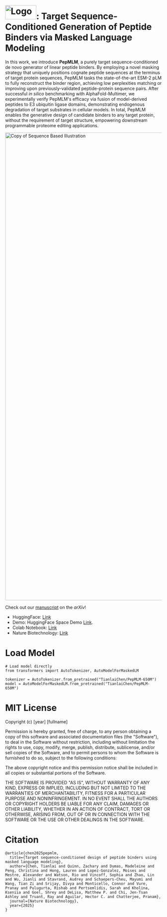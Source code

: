 # <img src="logo.png" alt="Logo" width="100" height="45"/>: Target Sequence-Conditioned Generation of Peptide Binders via Masked Language Modeling 
In this work, we introduce **PepMLM**, a purely target sequence-conditioned de novo generator of linear peptide binders. By employing a novel masking strategy that uniquely positions cognate peptide sequences at the terminus of target protein sequences, PepMLM tasks the state-of-the-art ESM-2 pLM to fully reconstruct the binder region, achieving low perplexities matching or improving upon previously-validated peptide-protein sequence pairs. After successful *in silico* benchmarking with AlphaFold-Multimer, we experimentally verify PepMLM's efficacy via fusion of model-derived peptides to E3 ubiquitin ligase domains, demonstrating endogenous degradation of target substrates in cellular models. In total, PepMLM enables the generative design of candidate binders to any target protein, without the requirement of target structure, empowering downstream programmable proteome editing applications.

<img width="2744" height="1500" alt="Copy of Sequence Based Illustration" src="https://github.com/user-attachments/assets/61f00d27-d290-44a3-b44c-05f151b294ae" />

Check out our [manuscript](https://arxiv.org/abs/2310.03842) on the *arXiv*!

- HuggingFace: [Link](https://huggingface.co/TianlaiChen/PepMLM-650M)
- Demo: HuggingFace Space Demo [Link](https://huggingface.co/spaces/TianlaiChen/PepMLM).
- Colab Notebook: [Link](https://colab.research.google.com/drive/1u0i-LBog_lvQ5YRKs7QLKh_RtI-tV8qM?usp=sharing)
- Nature Biotechnology: [Link](https://www.nature.com/articles/s41587-025-02761-2)

# Load Model
```
# Load model directly
from transformers import AutoTokenizer, AutoModelForMaskedLM

tokenizer = AutoTokenizer.from_pretrained("TianlaiChen/PepMLM-650M")
model = AutoModelForMaskedLM.from_pretrained("TianlaiChen/PepMLM-650M")
```
# MIT License

Copyright (c) [year] [fullname]

Permission is hereby granted, free of charge, to any person obtaining a copy
of this software and associated documentation files (the "Software"), to deal
in the Software without restriction, including without limitation the rights
to use, copy, modify, merge, publish, distribute, sublicense, and/or sell
copies of the Software, and to permit persons to whom the Software is
furnished to do so, subject to the following conditions:

The above copyright notice and this permission notice shall be included in all
copies or substantial portions of the Software.

THE SOFTWARE IS PROVIDED "AS IS", WITHOUT WARRANTY OF ANY KIND, EXPRESS OR
IMPLIED, INCLUDING BUT NOT LIMITED TO THE WARRANTIES OF MERCHANTABILITY,
FITNESS FOR A PARTICULAR PURPOSE AND NONINFRINGEMENT. IN NO EVENT SHALL THE
AUTHORS OR COPYRIGHT HOLDERS BE LIABLE FOR ANY CLAIM, DAMAGES OR OTHER
LIABILITY, WHETHER IN AN ACTION OF CONTRACT, TORT OR OTHERWISE, ARISING FROM,
OUT OF OR IN CONNECTION WITH THE SOFTWARE OR THE USE OR OTHER DEALINGS IN THE
SOFTWARE.

# Citation
```
@article{chen2025pepmlm,
  title={Target sequence-conditioned design of peptide binders using masked language modeling},
  author={Chen, Tianlai and Quinn, Zachary and Dumas, Madeleine and Peng, Christina and Hong, Lauren and Lopez-Gonzalez, Moises and Mestre, Alexander and Watson, Rio and Vincoff, Sophia and Zhao, Lin and Wu, Jianli and Stavrand, Audrey and Schaepers-Cheu, Mayumi and Wang, Tian Zi and Srijay, Divya and Monticello, Connor and Vure, Pranay and Pulugurta, Rishab and Pertsemlidis, Sarah and Kholina, Kseniia and Goel, Shrey and DeLisa, Matthew P. and Chi, Jen-Tsan Ashley and Truant, Ray and Aguilar, Hector C. and Chatterjee, Pranam},
  journal={Nature Biotechnology},
  year={2025}
}
```
